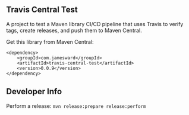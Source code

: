 Travis Central Test
-------------------

A project to test a Maven library CI/CD pipeline that uses Travis to verify tags, create releases, and push them to Maven Central.

Get this library from Maven Central:
```
<dependency>
    <groupId>com.jamesward</groupId>
    <artifactId>travis-central-test</artifactId>
    <version>0.0.9</version>
</dependency>
```

## Developer Info

Perform a release: `mvn release:prepare release:perform`
